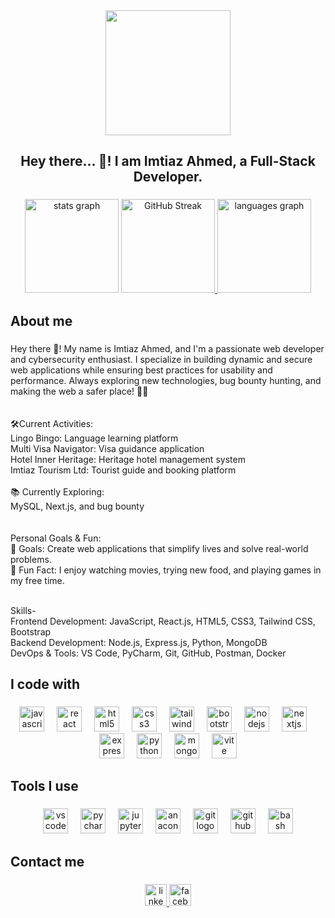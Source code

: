 <div align="center">
  <img height="200" src="https://i.ibb.co.com/GfM5v1tH/github-header-image1.png"  />
</div>

###

<h2 align="center">Hey there... 👋! I am Imtiaz Ahmed, a Full-Stack Developer.</h2>

###

<div align="center">
  <img src="https://github-readme-stats.vercel.app/api?username=ImtiazAhmed01&hide_title=false&hide_rank=false&show_icons=true&include_all_commits=true&count_private=true&disable_animations=false&theme=highcontrast&locale=en&hide_border=false" height="150" alt="stats graph" />

  <a href="https://git.io/streak-stats">
    <img src="https://nirzak-streak-stats.vercel.app?user=ImtiazAhmed01&theme=highcontrast" height="150" alt="GitHub Streak" />
  </a>
  
  <img src="https://github-readme-stats.vercel.app/api/top-langs?username=ImtiazAhmed01&locale=en&hide_title=false&layout=compact&card_width=320&langs_count=5&theme=highcontrast&hide_border=false" height="150" alt="languages graph" />
</div>

</div>

###




###

<h2 align="left">About me</h2>

###

<p align="left">Hey there 👋! My name is Imtiaz Ahmed, and I'm a passionate web developer and cybersecurity enthusiast. I specialize in building dynamic and secure web applications while ensuring best practices for usability and performance. Always exploring new technologies, bug bounty hunting, and making the web a safer place! 🚀🔐<br><br><br>🛠️Current Activities:<br>Lingo Bingo: Language learning platform<br>Multi Visa Navigator: Visa guidance application<br>Hotel Inner Heritage: Heritage hotel management system<br>Imtiaz Tourism Ltd: Tourist guide and booking platform<br><br>📚 Currently Exploring:<br>MySQL, Next.js, and bug bounty<br><br><br>Personal Goals & Fun:<br>🎯 Goals: Create web applications that simplify lives and solve real-world problems.<br>🎲 Fun Fact: I enjoy watching movies, trying new food, and playing games in my free time.</p><br>Skills-<br>Frontend Development: JavaScript, React.js, HTML5, CSS3, Tailwind CSS, Bootstrap<br>Backend Development: Node.js, Express.js, Python, MongoDB<br>DevOps & Tools: VS Code, PyCharm, Git, GitHub, Postman, Docker<br>

###

<h2 align="left">I code with</h2>

###

<div align="center">
  <img src="https://cdn.jsdelivr.net/gh/devicons/devicon/icons/javascript/javascript-original.svg" height="40" alt="javascript logo"  />
  <img width="12" />
  <img src="https://cdn.jsdelivr.net/gh/devicons/devicon/icons/react/react-original.svg" height="40" alt="react logo"  />
  <img width="12" />
  <img src="https://cdn.jsdelivr.net/gh/devicons/devicon/icons/html5/html5-original.svg" height="40" alt="html5 logo"  />
  <img width="12" />
  <img src="https://cdn.jsdelivr.net/gh/devicons/devicon/icons/css3/css3-original.svg" height="40" alt="css3 logo"  />
  <img width="12" />
  <img src="https://cdn.simpleicons.org/tailwindcss/06B6D4" height="40" alt="tailwindcss logo"  />
  <img width="12" />
  <img src="https://cdn.jsdelivr.net/gh/devicons/devicon/icons/bootstrap/bootstrap-original.svg" height="40" alt="bootstrap logo"  />
  <img width="12" />
  <img src="https://cdn.jsdelivr.net/gh/devicons/devicon/icons/nodejs/nodejs-original.svg" height="40" alt="nodejs logo"  />
  <img width="12" />
  <img src="https://cdn.jsdelivr.net/gh/devicons/devicon/icons/nextjs/nextjs-original.svg" height="40" alt="nextjs logo"  />
  <img width="12" />
  <img src="https://skillicons.dev/icons?i=express" height="40" alt="express logo"  />
  <img width="12" />
  <img src="https://skillicons.dev/icons?i=py" height="40" alt="python logo"  />
  <img width="12" />
  <img src="https://cdn.jsdelivr.net/gh/devicons/devicon/icons/mongodb/mongodb-original.svg" height="40" alt="mongodb logo"  />
  <img width="12" />
  <img src="https://skillicons.dev/icons?i=vite" height="40" alt="vite logo"  />
</div>

###

<h2 align="left">Tools I use</h2>

###

<div align="center">
  <img src="https://cdn.jsdelivr.net/gh/devicons/devicon/icons/vscode/vscode-original.svg" height="40" alt="vscode logo"  />
  <img width="12" />
  <img src="https://cdn.jsdelivr.net/gh/devicons/devicon/icons/pycharm/pycharm-original.svg" height="40" alt="pycharm logo"  />
  <img width="12" />
  <img src="https://cdn.jsdelivr.net/gh/devicons/devicon/icons/jupyter/jupyter-original.svg" height="40" alt="jupyter logo"  />
  <img width="12" />
  <img src="https://cdn.simpleicons.org/anaconda/44A833" height="40" alt="anaconda logo"  />
  <img width="12" />
  <img src="https://cdn.simpleicons.org/git/F05032" height="40" alt="git logo"  />
  <img width="12" />
  <img src="https://skillicons.dev/icons?i=github" height="40" alt="github logo"  />
  <img width="12" />
  <img src="https://skillicons.dev/icons?i=bash" height="40" alt="bash logo"  />
  

</div>

###

<h2 align="left">Contact me</h2>

###

<div align="center">
  <a href="https://www.linkedin.com/in/imtiaz-ahmed-25a357201" target="_blank">
    <img src="https://img.shields.io/static/v1?message=LinkedIn&logo=linkedin&label=&color=0077B5&logoColor=white&labelColor=&style=for-the-badge" height="35" alt="linkedin logo"  />
  </a>
  <img src="https://img.shields.io/static/v1?message=Facebook&logo=facebook&label=&color=1877F2&logoColor=white&labelColor=&style=for-the-badge" height="35" alt="facebook logo"  />
</div>

###






  
